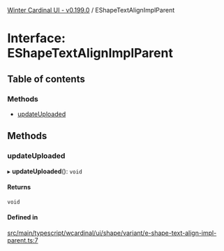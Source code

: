 [Winter Cardinal UI - v0.199.0](../index.md) / EShapeTextAlignImplParent

# Interface: EShapeTextAlignImplParent

## Table of contents

### Methods

- [updateUploaded](EShapeTextAlignImplParent.md#updateuploaded)

## Methods

### updateUploaded

▸ **updateUploaded**(): `void`

#### Returns

`void`

#### Defined in

[src/main/typescript/wcardinal/ui/shape/variant/e-shape-text-align-impl-parent.ts:7](https://github.com/winter-cardinal/winter-cardinal-ui/blob/v0.199.0/src/main/typescript/wcardinal/ui/shape/variant/e-shape-text-align-impl-parent.ts#L7)
